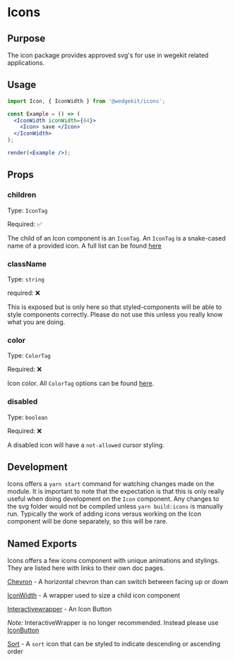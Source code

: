 # Icons

## Purpose

The icon package provides approved svg's for use in wegekit related applications.

## Usage

```jsx
import Icon, { IconWidth } from '@wedgekit/icons';

const Example = () => (
  <IconWidth iconWidth={64}>
    <Icon> save </Icon>
  </IconWidth>
);

render(<Example />);
```

## Props

### children

Type: `IconTag`

Required: ✅

The child of an Icon component is an `IconTag`. An `IconTag` is a snake-cased name of a provided icon. A full list can be found [here](/visualGuidelines/icons/design)

### className

Type: `string`

required: ❌

This is exposed but is only here so that styled-components will be able to style components correctly. Please do not use this unless you really know what you are doing.

### color

Type: `ColorTag`

Required: ❌

Icon color. All `ColorTag` options can be found [here](/visualGuidelines/color/design).

### disabled

Type: `boolean`

Required: ❌

A disabled icon will have a `not-allowed` cursor styling.

## Development

Icons offers a `yarn start` command for watching changes made on the module. It is important to note that the expectation is that this is only really useful when doing development on the `Icon` component. Any changes to the svg folder would not be compiled unless `yarn build:icons` is manually run. Typically the work of adding icons versus working on the Icon component will be done separately, so this will be rare.

## Named Exports

Icons offers a few icons component with unique animations and stylings. They are listed here with links to their own doc pages.

[Chevron](resources/chevron/dev) - A horizontal chevron than can switch between facing up or down

[IconWidth](resources/iconwidth/dev) - A wrapper used to size a child icon component

[Interactivewrapper](resources/interactivewrapper/dev) - An Icon Button

_Note:_ InteractiveWrapper is no longer recommended. Instead please use [IconButton](/components/button/components/iconbutton/dev)

[Sort](resources/sort/dev) - A `sort` icon that can be styled to indicate descending or ascending order

